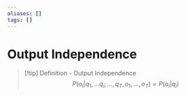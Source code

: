 ```yaml
---
aliases: []
tags: []
---
```


# Output Independence

>[!tip] Definition - Output Independence
>$$
P(o_{i}|q_{1},\dots q_{i},\dots,q_{T},o_{1},\dots ,o_{T}) = P(o_{i}|q_{i})
>$$

